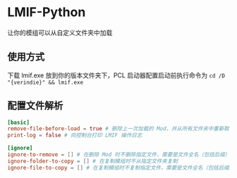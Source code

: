 # LMIF-Python
让你的模组可以从自定义文件夹中加载

## 使用方式
下载 lmif.exe 放到你的版本文件夹下，PCL 启动器配置启动前执行命令为 `cd /D "{verindie}" && lmif.exe`

## 配置文件解析
```toml
[basic]
remove-file-before-load = true # 删除上一次加载的 Mod，并从所有文件夹中重新取出 Mod
print-log = false # 向控制台打印 LMIF 操作日志

[ignore]
ignore-to-remove = [] # 在删除 Mod 时不删除指定文件，需要是文件全名（包括后缀）
ignore-folder-to-copy = [] # 在复制模组时不从指定文件夹复制
ignore-file-to-copy = [] # 在复制模组时不复制指定文件，需要是文件全名（包括后缀）
```

